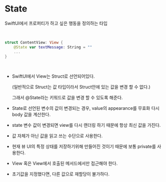 # <b> State </b>

SwiftUI에서 프로퍼티가 하고 싶은 행동을 정의하는 타입

<br>

```Swift
struct ContentView: View {
    @State var textMessage: String = ""
    ...
}
```

<br>

- SwiftUI에서 View는 Struct로 선언되어있다.
    
    (일반적으로 Struct는 값 타입이라서 Struct안에 있는 값을 변경 할 수 없다.)
    
    그래서 @State라는 키워드로 값을 변경 할 수 있도록 해준다.  

- State로 선언된 변수의 값이 변경되는 경우, value의 appearance를 무효화  다시 body 값을 계산한다.

- state 변수 값이 변경되면 view를 다시 랜더링 하기 때문에 항상 최신 값을 가진다.

- 값 자체가 아닌 값을 읽고 쓰는 수단으로 사용한다.

- 현재 뷰 UI의 특정 상태를 저장하기위해 만들어진 것이기 때문에 보통 private를 사용한다.

- View 혹은 View에서 호출된 메서드에서만 접근해야 한다.

- 초기값을 지정했다면, 다른 값으로 재할당이 불가하다.